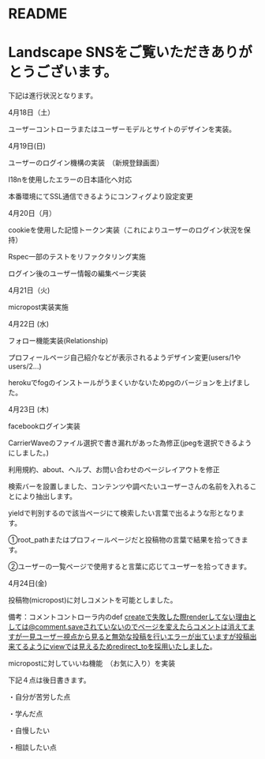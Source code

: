 # README

 # Landscape SNSをご覧いただきありがとうございます。

下記は進行状況となります。

4月18日（土）

ユーザーコントローラまたはユーザーモデルとサイトのデザインを実装。

4月19日(日)

ユーザーのログイン機構の実装　（新規登録画面）

I18nを使用したエラーの日本語化へ対応

本番環境にてSSL通信できるようにコンフィグより設定変更

4月20日（月）

cookieを使用した記憶トークン実装（これによりユーザーのログイン状況を保持）

Rspec一部のテストをリファクタリング実施

ログイン後のユーザー情報の編集ページ実装

4月21日（火)

micropost実装実施

4月22日 (水)

フォロー機能実装(Relationship)

プロフィールページ自己紹介などが表示されるようデザイン変更(users/1やusers/2...)

herokuでfogのインストールがうまくいかないためpgのバージョンを上げました。

4月23日 (木)

facebookログイン実装

CarrierWaveのファイル選択で書き漏れがあった為修正(jpegを選択できるようにしました。)

利用規約、about、ヘルプ、お問い合わせのページレイアウトを修正

検索バーを設置しました、コンテンツや調べたいユーザーさんの名前を入れることにより抽出します。

yieldで判別するので該当ページにて検索したい言葉で出るような形となります。

①root_pathまたはプロフィールページだと投稿物の言葉で結果を拾ってきます。

②ユーザーの一覧ページで使用すると言葉に応じてユーザーを拾ってきます。

4月24日(金)

投稿物(micropost)に対しコメントを可能としました。

備考：コメントコントローラ内のdef createで失敗した際renderしてない理由としては@comment.saveされていないのでページを変えたらコメントは消えてますが一見ユーザー視点から見ると無効な投稿を行いエラーが出ていますが投稿出来てるようにviewでは見えるためredirect_toを採用いたしました。

micropostに対していいね機能　（お気に入り）を実装



下記４点は後日書きます。

・自分が苦労した点

・学んだ点

・自慢したい

・相談したい点
